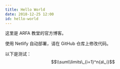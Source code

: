 ```yaml
---
title: Hello World
date: 2018-12-25 12:00
id: hello-world
---
```

这里是 ARFA 教堂的官方博客。
<!--more-->
使用 Netlify 自动部署，请在 GitHub 仓库上修改代码。

以下是测试：
$$\\sum\\limits\_{i=1}^n{a\_i}$$
